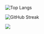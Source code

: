 ![Top Langs](https://github-readme-stats.vercel.app/api/top-langs/?username=jshilling4&layout=compact&theme=vision-friendly-dark)

![GitHub Streak](http://github-readme-streak-stats.herokuapp.com?user=jshilling4&theme=dark&background=000000)

![](https://komarev.com/ghpvc/?username=jshilling4&color=brightgreen)
